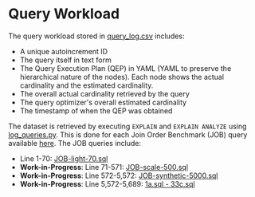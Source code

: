# Query Workload

The query workload stored in [query_log.csv](/query-workload/query_log.csv) includes:

- A unique autoincrement ID
- The query itself in text form
- The Query Execution Plan (QEP) in YAML (YAML to preserve the hierarchical nature of the nodes). Each node shows the actual cardinality and the estimated cardinality.
- The overall actual cardinality retrieved by the query
- The query optimizer's overall estimated cardinality
- The timestamp of when the QEP was obtained

The dataset is retrieved by executing ```EXPLAIN``` and ```EXPLAIN ANALYZE``` using [log_queries.py](/query-workload/log_queries.py). This is done for each Join Order Benchmark (JOB) query available [here](/Join-Order-Benchmark-queries/). The JOB queries include:

- Line 1-70: [JOB-light-70.sql](/Join-Order-Benchmark-queries/JOB-light-70.sql)
- **Work-in-Progress**: Line 71-571: [JOB-scale-500.sql](/Join-Order-Benchmark-queries/JOB-scale-500.sql)
- **Work-in-Progress**: Line 572-5,572: [JOB-synthetic-5000.sql](/Join-Order-Benchmark-queries/JOB-synthetic-5000.sql)
- **Work-in-Progress**: Line 5,572-5,689: [1a.sql - 33c.sql](/Join-Order-Benchmark-queries/)
